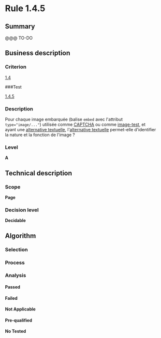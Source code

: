 # Rule 1.4.5

## Summary

@@@ TO-DO

## Business description

### Criterion

[1.4](http://references.modernisation.gouv.fr/referentiel-technique-0#crit-1-4)

###Test

[1.4.5](http://references.modernisation.gouv.fr/referentiel-technique-0#test-1-4-5)

### Description

Pour chaque image embarqu&eacute;e (balise `embed` avec l'attribut `type="image/..."`) utilis&eacute;e comme <a href="http://references.modernisation.gouv.fr/sites/default/files/RGAA3_RC2-1/glossaire.htm#mcaptcha">CAPTCHA</a> ou comme <a href="http://references.modernisation.gouv.fr/sites/default/files/RGAA3_RC2-1/glossaire.htm#mimgTest">image-test</a>, et ayant une <a href="http://references.modernisation.gouv.fr/sites/default/files/RGAA3_RC2-1/glossaire.htm#mAltTexteImg">alternative textuelle</a>, l'<a href="http://references.modernisation.gouv.fr/sites/default/files/RGAA3_RC2-1/glossaire.htm#mAltTexteImg">alternative textuelle</a> permet-elle d'identifier la nature et la fonction de l'image ?

### Level

**A**

## Technical description

### Scope

**Page**

### Decision level

**Decidable**

## Algorithm

### Selection

### Process

### Analysis

#### Passed

#### Failed

#### Not Applicable

#### Pre-qualified

#### No Tested 






